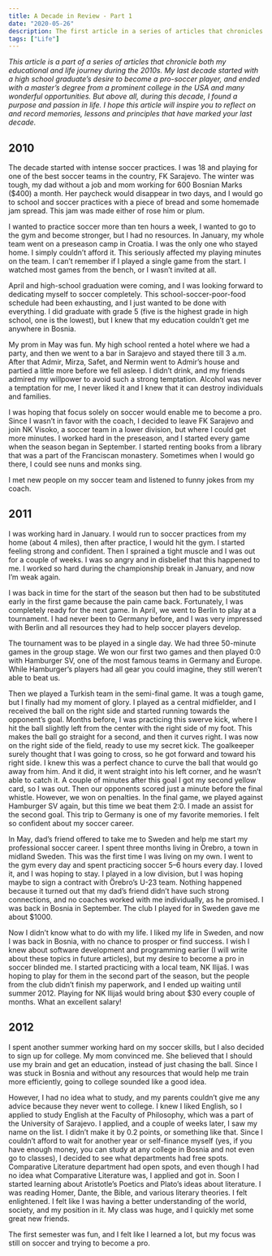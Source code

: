 ```yaml
---
title: A Decade in Review - Part 1
date: "2020-05-26"
description: The first article in a series of articles that chronicles my journey through the decade of 2010. My 2010s started with a focus on becoming a professional soccer athlete.
tags: ["Life"]
---
```


_This article is a part of a series of articles that chronicle both my educational and life journey during the 2010s. My last decade started with a high school graduate’s desire to become a pro-soccer player, and ended with a master’s degree from a prominent college in the USA and many wonderful opportunities. But above all, during this decade, I found a purpose and passion in life. I hope this article will inspire you to reflect on and record memories, lessons and principles that have marked your last decade._

## 2010

The decade started with intense soccer practices. I was 18 and playing for one of the best soccer teams in the country, FK Sarajevo. The winter was tough, my dad without a job and mom working for 600 Bosnian Marks (\$400) a month. Her paycheck would disappear in two days, and I would go to school and soccer practices with a piece of bread and some homemade jam spread. This jam was made either of rose him or plum.

I wanted to practice soccer more than ten hours a week, I wanted to go to the gym and become stronger, but I had no resources. In January, my whole team went on a preseason camp in Croatia. I was the only one who stayed home. I simply couldn’t afford it. This seriously affected my playing minutes on the team. I can’t remember if I played a single game from the start. I watched most games from the bench, or I wasn’t invited at all.

April and high-school graduation were coming, and I was looking forward to dedicating myself to soccer completely. This school-soccer-poor-food schedule had been exhausting, and I just wanted to be done with everything. I did graduate with grade 5 (five is the highest grade in high school, one is the lowest), but I knew that my education couldn’t get me anywhere in Bosnia.

My prom in May was fun. My high school rented a hotel where we had a party, and then we went to a bar in Sarajevo and stayed there till 3 a.m. After that Admir, Mirza, Safet, and Nermin went to Admir’s house and partied a little more before we fell asleep. I didn’t drink, and my friends admired my willpower to avoid such a strong temptation. Alcohol was never a temptation for me, I never liked it and I knew that it can destroy individuals and families.

I was hoping that focus solely on soccer would enable me to become a pro. Since I wasn’t in favor with the coach, I decided to leave FK Sarajevo and join NK Visoko, a soccer team in a lower division, but where I could get more minutes. I worked hard in the preseason, and I started every game when the season began in September. I started renting books from a library that was a part of the Franciscan monastery. Sometimes when I would go there, I could see nuns and monks sing.

I met new people on my soccer team and listened to funny jokes from my coach.

## 2011

I was working hard in January. I would run to soccer practices from my home (about 4 miles), then after practice, I would hit the gym. I started feeling strong and confident. Then I sprained a tight muscle and I was out for a couple of weeks. I was so angry and in disbelief that this happened to me. I worked so hard during the championship break in January, and now I’m weak again.

I was back in time for the start of the season but then had to be
substituted early in the first game because the pain came back. Fortunately, I was completely ready for the next game. In April, we went to Berlin to play at a tournament. I had never been to Germany before, and I was very impressed with Berlin and all resources they had to help soccer players develop.

The tournament was to be played in a single day. We had three 50-minute games in the group stage. We won our first two games and then played 0:0 with Hamburger SV, one of the most famous teams in Germany and Europe. While Hamburger’s players had all gear you could imagine, they still weren’t able to beat us.

Then we played a Turkish team in the semi-final game. It was a tough game, but I finally had my moment of glory. I played as a central midfielder, and I received the ball on the right side and started running towards the opponent’s goal. Months before, I was practicing this swerve kick, where I hit the ball slightly left from the center with the right side of my foot. This makes the ball go straight for a second, and then it curves right. I was now on the right side of the field, ready to use my secret kick. The goalkeeper surely thought that I was going to cross, so he got forward and toward his right side. I knew this was a perfect chance to curve the ball that would go away from him. And it did, it went straight into his left corner, and he wasn’t able to catch it. A couple of minutes after this goal I got my second yellow card, so I was out. Then our opponents scored just a minute before the final whistle. However, we won on penalties. In the final game, we played against Hamburger SV again, but this time we beat them 2:0. I made an assist for the second goal. This trip to Germany is one of my favorite memories. I felt so confident about my soccer career.

In May, dad’s friend offered to take me to Sweden and help me start my professional soccer career. I spent three months living in Örebro, a town in midland Sweden. This was the first time I was living on my own. I went to the gym every day and spent practicing soccer 5–6 hours every day. I loved it, and I was hoping to stay. I played in a low division, but I was hoping maybe to sign a contract with Örebro’s U-23 team. Nothing happened because it turned out that my dad’s friend didn’t have such strong connections, and no coaches worked with me individually, as he promised. I was back in Bosnia in September. The club I played for in Sweden gave me about \$1000.

Now I didn’t know what to do with my life. I liked my life in Sweden, and now I was back in Bosnia, with no chance to prosper or find success. I wish I knew about software development and programming earlier (I will write about these topics in future articles), but my desire to become a pro in soccer blinded me. I started practicing with a local team, NK Ilijaš. I was hoping to play for them in the second part of the season, but the people from the club didn’t finish my paperwork, and I ended up waiting until summer 2012. Playing for NK Ilijaš would bring about \$30 every couple of months. What an excellent salary!

## 2012

I spent another summer working hard on my soccer skills, but I also decided to sign up for college. My mom convinced me. She believed that I should use my brain and get an education, instead of just chasing the ball. Since I was stuck in Bosnia and without any resources that would help me train more efficiently, going to college sounded like a good idea.

However, I had no idea what to study, and my parents couldn’t give me any advice because they never went to college. I knew I liked English, so I applied to study English at the Faculty of Philosophy, which was a part of the University of Sarajevo. I applied, and a couple of weeks later, I saw my name on the list. I didn’t make it by 0.2 points, or something like that. Since I couldn’t afford to wait for another year or self-finance myself (yes, if you have enough money, you can study at any college in Bosnia and not even go to classes), I decided to see what departments had free spots. Comparative Literature department had open spots, and even though I had no idea what Comparative Literature was, I applied and got in.
Soon I started learning about Aristotle’s Poetics and Plato’s ideas about literature. I was reading Homer, Dante, the Bible, and various literary theories. I felt enlightened. I felt like I was having a better understanding of the world, society, and my position in it. My class was huge, and I quickly met some great new friends.

The first semester was fun, and I felt like I learned a lot, but my focus was still on soccer and trying to become a pro.
